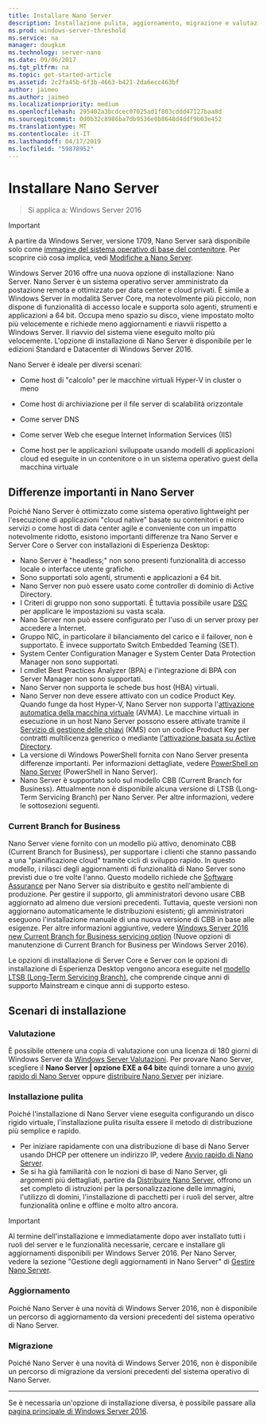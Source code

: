 ```yaml
---
title: Installare Nano Server
description: Installazione pulita, aggiornamento, migrazione e valutazione di Nano Server
ms.prod: windows-server-threshold
ms.service: na
manager: dougkim
ms.technology: server-nano
ms.date: 09/06/2017
ms.tgt_pltfrm: na
ms.topic: get-started-article
ms.assetid: 2c2fa45b-6f3b-4663-b421-2da6ecc463bf
author: jaimeo
ms.author: jaimeo
ms.localizationpriority: medium
ms.openlocfilehash: 295402a3bcdcec07025ad1f803cddd47127baa8d
ms.sourcegitcommit: 0d0b32c8986ba7db9536e0b8648d4ddf9b03e452
ms.translationtype: MT
ms.contentlocale: it-IT
ms.lasthandoff: 04/17/2019
ms.locfileid: "59878952"
---
```

# <a name="install-nano-server"></a>Installare Nano Server

>Si applica a: Windows Server 2016

> [!IMPORTANT]
> A partire da Windows Server, versione 1709, Nano Server sarà disponibile solo come [immagine del sistema operativo di base del contenitore](/virtualization/windowscontainers/quick-start/using-insider-container-images#install-base-container-image). Per scoprire ciò cosa implica, vedi [Modifiche a Nano Server](nano-in-semi-annual-channel.md). 

Windows Server 2016 offre una nuova opzione di installazione: Nano Server. Nano Server è un sistema operativo server amministrato da postazione remota e ottimizzato per data center e cloud privati. È simile a Windows Server in modalità Server Core, ma notevolmente più piccolo, non dispone di funzionalità di accesso locale e supporta solo agenti, strumenti e applicazioni a 64 bit. Occupa meno spazio su disco, viene impostato molto più velocemente e richiede meno aggiornamenti e riavvii rispetto a Windows Server. Il riavvio del sistema viene eseguito molto più velocemente. L'opzione di installazione di Nano Server è disponibile per le edizioni Standard e Datacenter di Windows Server 2016.  

Nano Server è ideale per diversi scenari:  
  
-   Come host di "calcolo" per le macchine virtuali Hyper-V in cluster o meno  
  
-   Come host di archiviazione per il file server di scalabilità orizzontale  
  
-   Come server DNS  
  
-   Come server Web che esegue Internet Information Services (IIS)  
  
-   Come host per le applicazioni sviluppate usando modelli di applicazioni cloud ed eseguite in un contenitore o in un sistema operativo guest della macchina virtuale  
  
## <a name="important-differences-in-nano-server"></a>Differenze importanti in Nano Server

Poiché Nano Server è ottimizzato come sistema operativo lightweight per l'esecuzione di applicazioni "cloud native" basate su contenitori e micro servizi o come host di data center agile e conveniente con un impatto notevolmente ridotto, esistono importanti differenze tra Nano Server e Server Core o Server con installazioni di Esperienza Desktop:

- Nano Server è "headless;" non sono presenti funzionalità di accesso locale o interfacce utente grafiche.
- Sono supportati solo agenti, strumenti e applicazioni a 64 bit.
- Nano Server non può essere usato come controller di dominio di Active Directory.
- I Criteri di gruppo non sono supportati. È tuttavia possibile usare [DSC](https://msdn.microsoft.com/powershell/dsc/nanoDsc) per applicare le impostazioni su vasta scala.
- Nano Server non può essere configurato per l'uso di un server proxy per accedere a Internet.
- Gruppo NIC, in particolare il bilanciamento del carico e il failover, non è supportato. È invece supportato Switch Embedded Teaming (SET).
- System Center Configuration Manager e System Center Data Protection Manager non sono supportati.
- I cmdlet Best Practices Analyzer (BPA) e l'integrazione di BPA con Server Manager non sono supportati.
- Nano Server non supporta le schede bus host (HBA) virtuali.
- Nano Server non deve essere attivato con un codice Product Key. Quando funge da host Hyper-V, Nano Server non supporta l'[attivazione automatica della macchina virtuale](https://technet.microsoft.com/library/dn303421%28v=ws.11%29.aspx) (AVMA). Le macchine virtuali in esecuzione in un host Nano Server possono essere attivate tramite il [Servizio di gestione delle chiavi](https://technet.microsoft.com/library/jj612867(v=ws.11).aspx) (KMS) con un codice Product Key per contratti multilicenza generico o mediante [l'attivazione basata su Active Directory](https://technet.microsoft.com/library/dn502534(v=ws.11).aspx).
- La versione di Windows PowerShell fornita con Nano Server presenta differenze importanti. Per informazioni dettagliate, vedere [PowerShell on Nano Server](PowerShell-on-Nano-Server.md) (PowerShell in Nano Server).
- Nano Server è supportato solo sul modello CBB (Current Branch for Business). Attualmente non è disponibile alcuna versione di LTSB (Long-Term Servicing Branch) per Nano Server. Per altre informazioni, vedere le sottosezioni seguenti.

### <a name="current-branch-for-business"></a>Current Branch for Business
Nano Server viene fornito con un modello più attivo, denominato CBB (Current Branch for Business), per supportare i clienti che stanno passando a una "pianificazione cloud" tramite cicli di sviluppo rapido. In questo modello, i rilasci degli aggiornamenti di funzionalità di Nano Server sono previsti due o tre volte l'anno. Questo modello richiede che [Software Assurance](https://www.microsoft.com/en-us/licensing/licensing-programs/software-assurance-default.aspx) per Nano Server sia distribuito e gestito nell'ambiente di produzione. Per gestire il supporto, gli amministratori devono usare CBB aggiornato ad almeno due versioni precedenti. Tuttavia, queste versioni non aggiornano automaticamente le distribuzioni esistenti; gli amministratori eseguono l'installazione manuale di una nuova versione di CBB in base alle esigenze. Per altre informazioni aggiuntive, vedere [Windows Server 2016 new Current Branch for Business servicing option](https://blogs.technet.microsoft.com/windowsserver/2016/07/12/windows-server-2016-new-current-branch-for-business-servicing-option/) (Nuove opzioni di manutenzione di Current Branch for Business per Windows Server 2016).

Le opzioni di installazione di Server Core e Server con le opzioni di installazione di Esperienza Desktop vengono ancora eseguite nel [modello LTSB (Long-Term Servicing Branch)](https://support.microsoft.com/lifecycle#gp%2Fgp_msl_policy), che comprende cinque anni di supporto Mainstream e cinque anni di supporto esteso.

## <a name="installation-scenarios"></a>Scenari di installazione

### <a name="evaluation"></a>Valutazione
È possibile ottenere una copia di valutazione con una licenza di 180 giorni di Windows Server da [Windows Server Valutazioni](https://www.microsoft.com/evalcenter/evaluate-windows-server-2016). Per provare Nano Server, scegliere il **Nano Server | opzione EXE a 64 bit**e quindi tornare a uno [avvio rapido di Nano Server](Nano-Server-Quick-Start.md) oppure [distribuire Nano Server](Deploy-Nano-Server.md) per iniziare.

### <a name="clean-installation"></a>Installazione pulita
Poiché l'installazione di Nano Server viene eseguita configurando un disco rigido virtuale, l'installazione pulita risulta essere il metodo di distribuzione più semplice e rapido.

- Per iniziare rapidamente con una distribuzione di base di Nano Server usando DHCP per ottenere un indirizzo IP, vedere [Avvio rapido di Nano Server](Nano-Server-Quick-Start.md). 
- Se si ha già familiarità con le nozioni di base di Nano Server, gli argomenti più dettagliati, partire da [Distribuire Nano Server](Deploy-Nano-Server.md), offrono un set completo di istruzioni per la personalizzazione delle immagini, l'utilizzo di domini, l'installazione di pacchetti per i ruoli del server, altre funzionalità online e offline e molto altro ancora.

> [!IMPORTANT]  
> Al termine dell'installazione e immediatamente dopo aver installato tutti i ruoli del server e le funzionalità necessarie, cercare e installare gli aggiornamenti disponibili per Windows Server 2016. Per Nano Server, vedere la sezione "Gestione degli aggiornamenti in Nano Server" di [Gestire Nano Server](Manage-Nano-Server.md).

### <a name="upgrade"></a>Aggiornamento
Poiché Nano Server è una novità di Windows Server 2016, non è disponibile un percorso di aggiornamento da versioni precedenti del sistema operativo di Nano Server.

### <a name="migration"></a>Migrazione
Poiché Nano Server è una novità di Windows Server 2016, non è disponibile un percorso di migrazione da versioni precedenti del sistema operativo di Nano Server.
  
-------------------------------------
Se è necessaria un'opzione di installazione diversa, è possibile passare alla [pagina principale di Windows Server 2016](windows-server-2016.md). 

  


 
